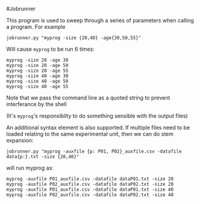 #Jobrunner

This program is used to sweep through a series of parameters when calling a program.  For example

`jobrunner.py "myprog -size {20,40} -age{30,50,55}"`

Will cause `myprog` to be run 6 times:

```
myprog -size 20 -age 30
myprog -size 20 -age 50
myprog -size 20 -age 55
myprog -size 40 -age 30
myprog -size 40 -age 50
myprog -size 40 -age 55
```

Note that we pass the command line as a quoted string to prevent interferance by the shell

(It's `myprog`'s responsibilty to do something sensible with the output files)

An additional syntax element is also supported.  If multiple files need to be loaded relating to the same experimental unit, then we can do stem expansion:

```
jobrunner.py "myprog -auxfile {p: P01, P02}_auxfile.csv -datafile data{p:}.txt -size {20,40}"
```
will run myprog as:

```
myprog -auxfile P01_auxfile.csv -datafile dataP01.txt -size 20
myprog -auxfile P02_auxfile.csv -datafile dataP02.txt -size 20
myprog -auxfile P01_auxfile.csv -datafile dataP01.txt -size 40
myprog -auxfile P02_auxfile.csv -datafile dataP02.txt -size 40
```







